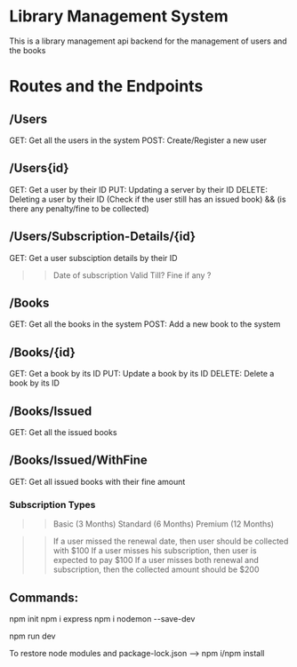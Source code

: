 # Library Management System

  This is a library management api backend for the management of users and the books


# Routes and the Endpoints

## /Users

GET: Get all the users in the system
POST: Create/Register a new user


## /Users{id}

GET: Get a user by their ID
PUT: Updating a server by their ID
DELETE: Deleting a user by their ID (Check if the user still has an issued book) && (is there any penalty/fine to be collected)


## /Users/Subscription-Details/{id}

GET: Get a user subsciption details by their ID
  >> Date of subscription
  >> Valid Till?
  >>  Fine if any ?


## /Books

GET: Get all the books in the system
POST: Add a new book to the system


## /Books/{id}

GET: Get a book by its ID
PUT: Update a book by its ID
DELETE: Delete a book by its ID


## /Books/Issued

GET: Get all the issued books


## /Books/Issued/WithFine

GET: Get all issued books with their fine amount


### Subscription Types
  >> Basic (3 Months)
  >> Standard (6 Months)
  >> Premium (12 Months)

  >> If a user missed the renewal date, then user should be collected with $100
  >> If a user misses his subscription, then user is expected to pay $100
  >> If a user misses both renewal and subscription, then the collected amount should be $200


## Commands:

npm init
npm i express
npm i nodemon --save-dev

npm run dev

To restore node modules and package-lock.json --> npm i/npm install